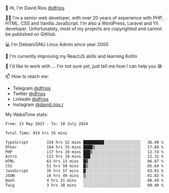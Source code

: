 👋 Hi, I'm David Rios [@dfrios](https://github.com/dfrios)

👨‍💻 I'm a senior web developer, with over 20 years of experience with PHP, HTML, CSS and Vanilla JavaScript. I'm also a WordPress, Laravel and Yii developer. Unfortunately, most of my projects are copyrighted and cannot be published on GitHub.

💻 I'm Debian/GNU Linux Admin since year 2000

🌱 I'm currently improving my ReactJS skills and learning Kotlin

💞️ I'd like to work with ... I'm not sure yet, just tell me how I can help you 😅


📫 How to reach me:
* Telegram [@dfrios](https://t.me/dfrios)
* Twitter [@dfrios](https://twitter.com/dfrios)
* Linkedin [@dfrios](https://linkedin.com/in/dfrios)
* Instagram [@david.rios.r](https://instagram.com/david.rios.r)



My WakaTime stats:
<!--START_SECTION:waka-->

```txt
From: 23 May 2023 - To: 10 July 2024

Total Time: 919 hrs 55 mins

TypeScript        334 hrs 52 mins █████████░░░░░░░░░░░░░░░░   36.40 %
Other             164 hrs 33 mins ████▒░░░░░░░░░░░░░░░░░░░░   17.89 %
PHP               117 hrs 10 mins ███▒░░░░░░░░░░░░░░░░░░░░░   12.74 %
Astro             113 hrs 19 mins ███░░░░░░░░░░░░░░░░░░░░░░   12.32 %
HTML              63 hrs 13 mins  █▓░░░░░░░░░░░░░░░░░░░░░░░   06.87 %
CSS               51 hrs 50 mins  █▒░░░░░░░░░░░░░░░░░░░░░░░   05.64 %
JavaScript        35 hrs 57 mins  █░░░░░░░░░░░░░░░░░░░░░░░░   03.91 %
JSON              16 hrs 49 mins  ▒░░░░░░░░░░░░░░░░░░░░░░░░   01.83 %
Bash              4 hrs 31 mins   ░░░░░░░░░░░░░░░░░░░░░░░░░   00.49 %
Twig              3 hrs 38 mins   ░░░░░░░░░░░░░░░░░░░░░░░░░   00.40 %
```

<!--END_SECTION:waka-->
